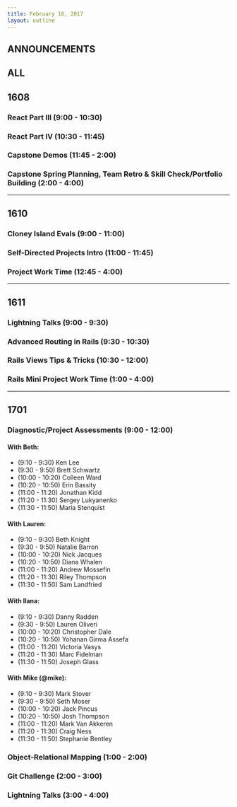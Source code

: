 ```yaml
---
title: February 16, 2017
layout: outline
---
```


## ANNOUNCEMENTS

## ALL

## 1608

### React Part III (9:00 - 10:30)

### React Part IV (10:30 - 11:45)

### Capstone Demos (11:45 - 2:00)

### Capstone Spring Planning, Team Retro & Skill Check/Portfolio Building (2:00 - 4:00)

***

## 1610

### Cloney Island Evals (9:00 - 11:00)

### Self-Directed Projects Intro (11:00 - 11:45)

### Project Work Time (12:45 - 4:00)

***

## 1611

### Lightning Talks (9:00 - 9:30)

### Advanced Routing in Rails (9:30 - 10:30)

### Rails Views Tips & Tricks (10:30 - 12:00)

### Rails Mini Project Work Time (1:00 - 4:00)

***

## 1701

### Diagnostic/Project Assessments (9:00 - 12:00)

#### With Beth:

*   (9:10 - 9:30) Ken Lee
*   (9:30 - 9:50) Brett Schwartz
*   (10:00 - 10:20) Colleen Ward
*   (10:20 - 10:50) Erin Bassity
*   (11:00 - 11:20) Jonathan Kidd
*   (11:20 - 11:30) Sergey Lukyanenko
*   (11:30 - 11:50) Maria Stenquist

#### With Lauren:

*   (9:10 - 9:30) Beth Knight
*   (9:30 - 9:50) Natalie Barron
*   (10:00 - 10:20) Nick Jacques
*   (10:20 - 10:50) Diana Whalen
*   (11:00 - 11:20) Andrew Mossefin
*   (11:20 - 11:30) Riley Thompson
*   (11:30 - 11:50) Sam Landfried

#### With Ilana:

*   (9:10 - 9:30) Danny Radden
*   (9:30 - 9:50) Lauren Oliveri
*   (10:00 - 10:20) Christopher Dale
*   (10:20 - 10:50) Yohanan Girma Assefa
*   (11:00 - 11:20) Victoria Vasys
*   (11:20 - 11:30) Marc Fidelman
*   (11:30 - 11:50) Joseph Glass

#### With Mike (@mike):

*   (9:10 - 9:30) Mark Stover
*   (9:30 - 9:50) Seth Moser
*   (10:00 - 10:20) Jack Pincus
*   (10:20 - 10:50) Josh Thompson
*   (11:00 - 11:20) Mark Van Akkeren
*   (11:20 - 11:30) Craig Ness
*   (11:30 - 11:50) Stephanie Bentley

### Object-Relational Mapping (1:00 - 2:00)

### Git Challenge (2:00 - 3:00)

### Lightning Talks (3:00 - 4:00)
